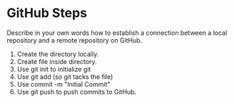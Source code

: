 # GitHub Steps

Describe in your own words how to establish a connection between a local repository and a remote repository on GitHub.
1. Create the directory locally.
1. Create file inside directory.
1. Use git init to initialize git
1. Use git add <file name> (so git tacks the file)
1. Use commit -m "Initial Commit"
1. Use git push to push commits to GitHub.
